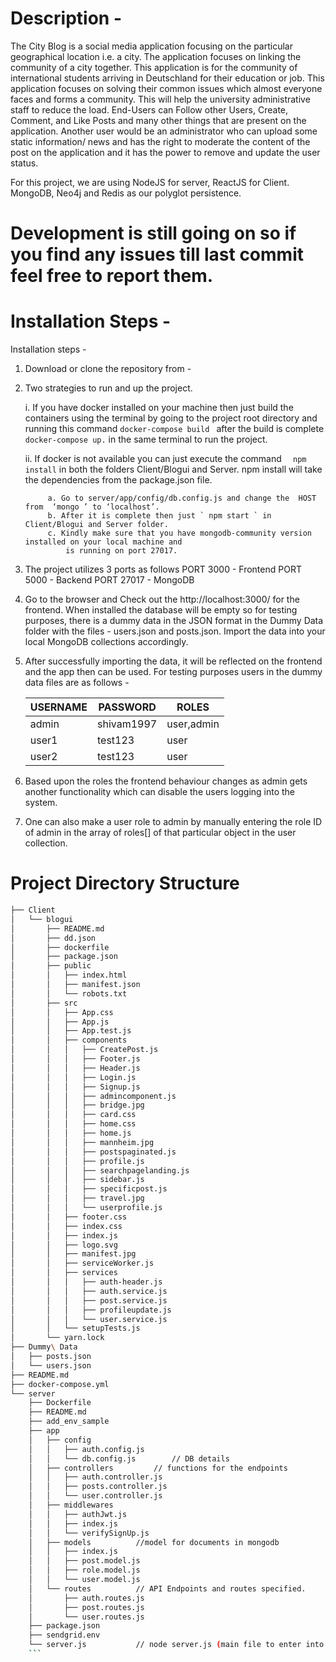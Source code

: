 

# Description - 
The City Blog is a social media application focusing on the particular geographical location i.e. a city. The application focuses on linking the community of a city together. This application is for the community of international students arriving in Deutschland for their education or job. This application focuses on solving their common issues which almost everyone faces and forms a community. This will help the university administrative staff to reduce the load. End-Users can Follow other Users, Create, Comment, and Like Posts and many other things that are present on the application. Another user would be an administrator who can upload some static information/ news and has the right to moderate the content of the post on the application and it has the power to remove and update the user status.

For this project, we are using NodeJS for server, ReactJS for Client. MongoDB, Neo4j and Redis as our polyglot persistence.

# Development is still going on so if you find any issues till last commit feel free to report them. 

# Installation Steps - 
Installation steps - 

1. Download or clone the repository from - 
	
2. Two strategies to run and up the project. 

      i. If you have docker installed on your machine then just build the containers using 
      the terminal by going to the project root directory and 
      running this command 
      ` docker-compose build  ` after the build is complete ` docker-compose up. ` 
      in the same terminal to run the project.

      ii. If docker is not available you can just execute the command 
      `   npm install ` in both the folders Client/Blogui and Server.
          npm install will take the dependencies from the package.json file.

            a. Go to server/app/config/db.config.js and change the  HOST from  ‘mongo ’ to ‘localhost’. 
            b. After it is complete then just ` npm start ` in Client/Blogui and Server folder.
            c. Kindly make sure that you have mongodb-community version installed on your local machine and
                is running on port 27017. 
		
3. The project utilizes 3 ports as follows 
    PORT 3000 - Frontend 
    PORT 5000 - Backend
    PORT 27017 - MongoDB

4. Go to the browser and Check out the http://localhost:3000/ for the frontend.
When installed the database will be empty so for testing purposes, there is a dummy data in the JSON format in the Dummy Data folder with the files - users.json and posts.json. Import the data into your local MongoDB collections accordingly.

5. After successfully importing the data, it will be reflected on the frontend and the app then can be used. 
For testing purposes users in the dummy data files are as follows -

      | USERNAME      | PASSWORD      | ROLES      |
      | ------------- | ------------- |------------|
      | admin         | shivam1997    | user,admin |
      | user1         | test123       | user       |
      | user2         | test123       | user       |
 




6. Based upon the roles the frontend behaviour changes as admin gets 
    another functionality which can disable the users logging into the system.

7. One can also make a user role to admin by manually entering the role ID of admin 
  in the array of roles[] of that particular object in the user collection. 

# Project Directory Structure
```bash
├── Client
│   └── blogui
│       ├── README.md
│       ├── dd.json
│       ├── dockerfile
│       ├── package.json
│       ├── public
│       │   ├── index.html
│       │   ├── manifest.json
│       │   └── robots.txt
│       ├── src
│       │   ├── App.css
│       │   ├── App.js
│       │   ├── App.test.js
│       │   ├── components
│       │   │   ├── CreatePost.js
│       │   │   ├── Footer.js
│       │   │   ├── Header.js
│       │   │   ├── Login.js
│       │   │   ├── Signup.js
│       │   │   ├── admincomponent.js
│       │   │   ├── bridge.jpg
│       │   │   ├── card.css
│       │   │   ├── home.css
│       │   │   ├── home.js
│       │   │   ├── mannheim.jpg
│       │   │   ├── postspaginated.js
│       │   │   ├── profile.js
│       │   │   ├── searchpagelanding.js
│       │   │   ├── sidebar.js
│       │   │   ├── specificpost.js
│       │   │   ├── travel.jpg
│       │   │   └── userprofile.js
│       │   ├── footer.css
│       │   ├── index.css
│       │   ├── index.js
│       │   ├── logo.svg
│       │   ├── manifest.jpg
│       │   ├── serviceWorker.js
│       │   ├── services
│       │   │   ├── auth-header.js
│       │   │   ├── auth.service.js
│       │   │   ├── post.service.js
│       │   │   ├── profileupdate.js
│       │   │   └── user.service.js
│       │   └── setupTests.js
│       └── yarn.lock
├── Dummy\ Data
│   ├── posts.json
│   └── users.json
├── README.md
├── docker-compose.yml
└── server
    ├── Dockerfile
    ├── README.md
    ├── add_env_sample
    ├── app
    │   ├── config
    │   │   ├── auth.config.js
    │   │   └── db.config.js 		// DB details
    │   ├── controllers 		// functions for the endpoints
    │   │   ├── auth.controller.js
    │   │   ├── posts.controller.js
    │   │   └── user.controller.js
    │   ├── middlewares
    │   │   ├── authJwt.js
    │   │   ├── index.js
    │   │   └── verifySignUp.js
    │   ├── models			//model for documents in mongodb
    │   │   ├── index.js
    │   │   ├── post.model.js
    │   │   ├── role.model.js
    │   │   └── user.model.js
    │   └── routes			// API Endpoints and routes specified. 
    │       ├── auth.routes.js
    │       ├── post.routes.js
    │       └── user.routes.js
    ├── package.json
    ├── sendgrid.env
    └── server.js			// node server.js (main file to enter into the API)
    ```


